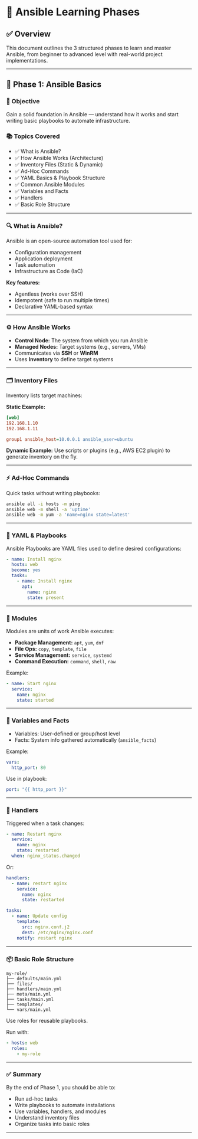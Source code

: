 # 📘 Ansible Learning Phases

## ✅ Overview

This document outlines the 3 structured phases to learn and master Ansible, from beginner to advanced level with real-world project implementations.

---

## 📗 Phase 1: Ansible Basics

### 🎯 Objective

Gain a solid foundation in Ansible — understand how it works and start writing basic playbooks to automate infrastructure.

### 📚 Topics Covered

* ✅ What is Ansible?
* ✅ How Ansible Works (Architecture)
* ✅ Inventory Files (Static & Dynamic)
* ✅ Ad-Hoc Commands
* ✅ YAML Basics & Playbook Structure
* ✅ Common Ansible Modules
* ✅ Variables and Facts
* ✅ Handlers
* ✅ Basic Role Structure

---

### 🔍 What is Ansible?

Ansible is an open-source automation tool used for:

* Configuration management
* Application deployment
* Task automation
* Infrastructure as Code (IaC)

**Key features:**

* Agentless (works over SSH)
* Idempotent (safe to run multiple times)
* Declarative YAML-based syntax

---

### ⚙️ How Ansible Works

* **Control Node:** The system from which you run Ansible
* **Managed Nodes:** Target systems (e.g., servers, VMs)
* Communicates via **SSH** or **WinRM**
* Uses **Inventory** to define target systems

---

### 🗂️ Inventory Files

Inventory lists target machines:

**Static Example:**

```ini
[web]
192.168.1.10
192.168.1.11

group1 ansible_host=10.0.0.1 ansible_user=ubuntu
```

**Dynamic Example:**
Use scripts or plugins (e.g., AWS EC2 plugin) to generate inventory on the fly.

---

### ⚡ Ad-Hoc Commands

Quick tasks without writing playbooks:

```bash
ansible all -i hosts -m ping
ansible web -m shell -a 'uptime'
ansible web -m yum -a 'name=nginx state=latest'
```

---

### 🧾 YAML & Playbooks

Ansible Playbooks are YAML files used to define desired configurations:

```yaml
- name: Install nginx
  hosts: web
  become: yes
  tasks:
    - name: Install nginx
      apt:
        name: nginx
        state: present
```

---

### 🧰 Modules

Modules are units of work Ansible executes:

* **Package Management:** `apt`, `yum`, `dnf`
* **File Ops:** `copy`, `template`, `file`
* **Service Management:** `service`, `systemd`
* **Command Execution:** `command`, `shell`, `raw`

Example:

```yaml
- name: Start nginx
  service:
    name: nginx
    state: started
```

---

### 🔧 Variables and Facts

* Variables: User-defined or group/host level
* Facts: System info gathered automatically (`ansible_facts`)

Example:

```yaml
vars:
  http_port: 80
```

Use in playbook:

```yaml
port: "{{ http_port }}"
```

---

### 🔁 Handlers

Triggered when a task changes:

```yaml
- name: Restart nginx
  service:
    name: nginx
    state: restarted
  when: nginx_status.changed
```

Or:

```yaml
handlers:
  - name: restart nginx
    service:
      name: nginx
      state: restarted

tasks:
  - name: Update config
    template:
      src: nginx.conf.j2
      dest: /etc/nginx/nginx.conf
    notify: restart nginx
```

---

### 📦 Basic Role Structure

```
my-role/
├── defaults/main.yml
├── files/
├── handlers/main.yml
├── meta/main.yml
├── tasks/main.yml
├── templates/
└── vars/main.yml
```

Use roles for reusable playbooks.

Run with:

```yaml
- hosts: web
  roles:
    - my-role
```

---

### ✅ Summary

By the end of Phase 1, you should be able to:

* Run ad-hoc tasks
* Write playbooks to automate installations
* Use variables, handlers, and modules
* Understand inventory files
* Organize tasks into basic roles

---

